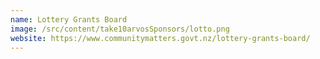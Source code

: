 ```yaml
---
name: Lottery Grants Board
image: /src/content/take10arvosSponsors/lotto.png
website: https://www.communitymatters.govt.nz/lottery-grants-board/
---
```

